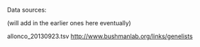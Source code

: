 Data sources:

(will add in the earlier ones here eventually)

allonco_20130923.tsv	http://www.bushmanlab.org/links/genelists
